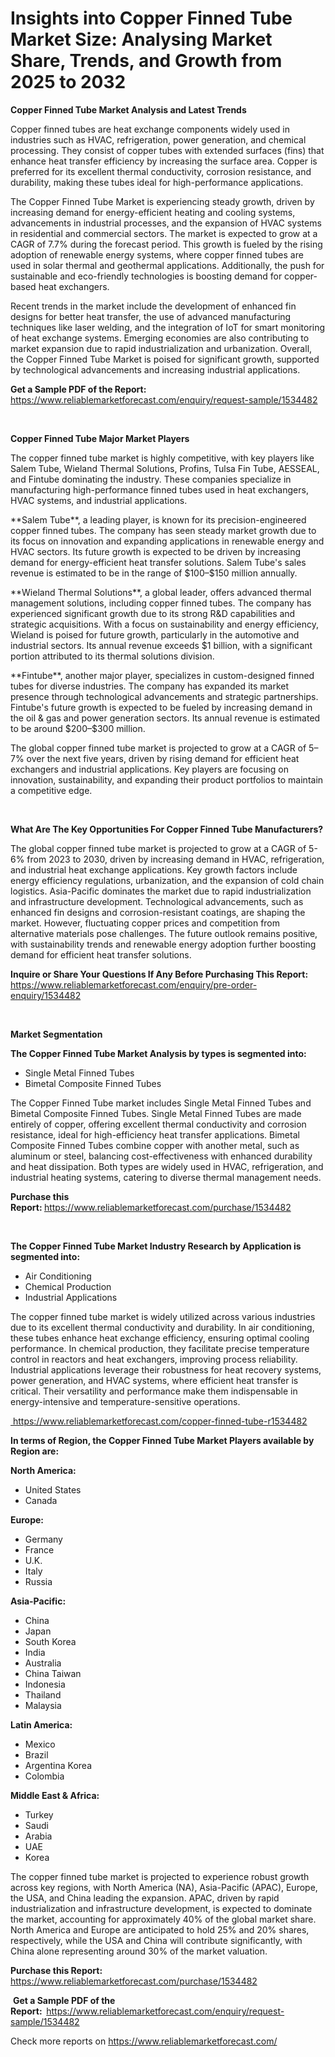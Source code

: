 <p><h1>Insights into Copper Finned Tube Market Size: Analysing Market Share, Trends, and Growth from 2025 to 2032</h1></p><p><strong>Copper Finned Tube Market Analysis and Latest Trends</strong></p>
<p><p>Copper finned tubes are heat exchange components widely used in industries such as HVAC, refrigeration, power generation, and chemical processing. They consist of copper tubes with extended surfaces (fins) that enhance heat transfer efficiency by increasing the surface area. Copper is preferred for its excellent thermal conductivity, corrosion resistance, and durability, making these tubes ideal for high-performance applications.</p><p>The Copper Finned Tube Market is experiencing steady growth, driven by increasing demand for energy-efficient heating and cooling systems, advancements in industrial processes, and the expansion of HVAC systems in residential and commercial sectors. The market is expected to grow at a CAGR of 7.7% during the forecast period. This growth is fueled by the rising adoption of renewable energy systems, where copper finned tubes are used in solar thermal and geothermal applications. Additionally, the push for sustainable and eco-friendly technologies is boosting demand for copper-based heat exchangers.</p><p>Recent trends in the market include the development of enhanced fin designs for better heat transfer, the use of advanced manufacturing techniques like laser welding, and the integration of IoT for smart monitoring of heat exchange systems. Emerging economies are also contributing to market expansion due to rapid industrialization and urbanization. Overall, the Copper Finned Tube Market is poised for significant growth, supported by technological advancements and increasing industrial applications.</p></p>
<p><strong>Get a Sample PDF of the Report:&nbsp;</strong> <a href="https://www.reliablemarketforecast.com/enquiry/request-sample/1534482?utm_campaign=1110&utm_medium=2&utm_source=Github&utm_content=ia&utm_term=26012025&utm_id=copper-finned-tube">https://www.reliablemarketforecast.com/enquiry/request-sample/1534482</a></p>
<p>&nbsp;</p>
<p><strong>Copper Finned Tube Major Market Players</strong></p>
<p><p>The copper finned tube market is highly competitive, with key players like Salem Tube, Wieland Thermal Solutions, Profins, Tulsa Fin Tube, AESSEAL, and Fintube dominating the industry. These companies specialize in manufacturing high-performance finned tubes used in heat exchangers, HVAC systems, and industrial applications.</p><p>**Salem Tube**, a leading player, is known for its precision-engineered copper finned tubes. The company has seen steady market growth due to its focus on innovation and expanding applications in renewable energy and HVAC sectors. Its future growth is expected to be driven by increasing demand for energy-efficient heat transfer solutions. Salem Tube's sales revenue is estimated to be in the range of $100–$150 million annually.</p><p>**Wieland Thermal Solutions**, a global leader, offers advanced thermal management solutions, including copper finned tubes. The company has experienced significant growth due to its strong R&D capabilities and strategic acquisitions. With a focus on sustainability and energy efficiency, Wieland is poised for future growth, particularly in the automotive and industrial sectors. Its annual revenue exceeds $1 billion, with a significant portion attributed to its thermal solutions division.</p><p>**Fintube**, another major player, specializes in custom-designed finned tubes for diverse industries. The company has expanded its market presence through technological advancements and strategic partnerships. Fintube's future growth is expected to be fueled by increasing demand in the oil & gas and power generation sectors. Its annual revenue is estimated to be around $200–$300 million.</p><p>The global copper finned tube market is projected to grow at a CAGR of 5–7% over the next five years, driven by rising demand for efficient heat exchangers and industrial applications. Key players are focusing on innovation, sustainability, and expanding their product portfolios to maintain a competitive edge.</p></p>
<p>&nbsp;</p>
<p><strong>What Are The Key Opportunities For Copper Finned Tube Manufacturers?</strong></p>
<p><p>The global copper finned tube market is projected to grow at a CAGR of 5-6% from 2023 to 2030, driven by increasing demand in HVAC, refrigeration, and industrial heat exchange applications. Key growth factors include energy efficiency regulations, urbanization, and the expansion of cold chain logistics. Asia-Pacific dominates the market due to rapid industrialization and infrastructure development. Technological advancements, such as enhanced fin designs and corrosion-resistant coatings, are shaping the market. However, fluctuating copper prices and competition from alternative materials pose challenges. The future outlook remains positive, with sustainability trends and renewable energy adoption further boosting demand for efficient heat transfer solutions.</p></p>
<p><strong>Inquire or Share Your Questions If Any Before Purchasing This Report:</strong> <a href="https://www.reliablemarketforecast.com/enquiry/pre-order-enquiry/1534482?utm_campaign=1110&utm_medium=2&utm_source=Github&utm_content=ia&utm_term=26012025&utm_id=copper-finned-tube">https://www.reliablemarketforecast.com/enquiry/pre-order-enquiry/1534482</a></p>
<p>&nbsp;</p>
<p><strong>Market Segmentation</strong></p>
<p><strong>The Copper Finned Tube Market Analysis by types is segmented into:</strong></p>
<p><ul><li>Single Metal Finned Tubes</li><li>Bimetal Composite Finned Tubes</li></ul></p>
<p><p>The Copper Finned Tube market includes Single Metal Finned Tubes and Bimetal Composite Finned Tubes. Single Metal Finned Tubes are made entirely of copper, offering excellent thermal conductivity and corrosion resistance, ideal for high-efficiency heat transfer applications. Bimetal Composite Finned Tubes combine copper with another metal, such as aluminum or steel, balancing cost-effectiveness with enhanced durability and heat dissipation. Both types are widely used in HVAC, refrigeration, and industrial heating systems, catering to diverse thermal management needs.</p></p>
<p><strong>Purchase this Report:&nbsp;</strong><a href="https://www.reliablemarketforecast.com/purchase/1534482?utm_campaign=1110&utm_medium=2&utm_source=Github&utm_content=ia&utm_term=26012025&utm_id=copper-finned-tube">https://www.reliablemarketforecast.com/purchase/1534482</a></p>
<p>&nbsp;</p>
<p><strong>The Copper Finned Tube Market Industry Research by Application is segmented into:</strong></p>
<p><ul><li>Air Conditioning</li><li>Chemical Production</li><li>Industrial Applications</li></ul></p>
<p><p>The copper finned tube market is widely utilized across various industries due to its excellent thermal conductivity and durability. In air conditioning, these tubes enhance heat exchange efficiency, ensuring optimal cooling performance. In chemical production, they facilitate precise temperature control in reactors and heat exchangers, improving process reliability. Industrial applications leverage their robustness for heat recovery systems, power generation, and HVAC systems, where efficient heat transfer is critical. Their versatility and performance make them indispensable in energy-intensive and temperature-sensitive operations.</p></p>
<p><a href="https://www.reliablemarketforecast.com/copper-finned-tube-r1534482?utm_campaign=1110&utm_medium=2&utm_source=Github&utm_content=ia&utm_term=26012025&utm_id=copper-finned-tube">&nbsp;https://www.reliablemarketforecast.com/copper-finned-tube-r1534482</a></p>
<p><strong>In terms of Region, the Copper Finned Tube Market Players available by Region are:</strong></p>
<p>
    <p> <strong> North America: </strong>
        <ul>
            <li>United States</li>
            <li>Canada</li>
        </ul>
        </p> 
    <p> <strong> Europe: </strong>
        <ul>
            <li>Germany</li>
            <li>France</li>
            <li>U.K.</li>
            <li>Italy</li>
            <li>Russia</li>
        </ul>
        </p> 
    <p> <strong> Asia-Pacific: </strong>
        <ul>
            <li>China</li>
            <li>Japan</li>
            <li>South Korea</li>
            <li>India</li>
            <li>Australia</li>
            <li>China Taiwan</li>
            <li>Indonesia</li>
            <li>Thailand</li>
            <li>Malaysia</li>
        </ul>
        </p> 
    <p> <strong> Latin America: </strong>
        <ul>
            <li>Mexico</li>
            <li>Brazil</li>
            <li>Argentina Korea</li>
            <li>Colombia</li>
        </ul>
        </p> 
    <p> <strong> Middle East & Africa: </strong>
        <ul>
            <li>Turkey</li>
            <li>Saudi</li>
            <li>Arabia</li>
            <li>UAE</li>
            <li>Korea</li>
        </ul>
    </p>
    </p>
<p><p>The copper finned tube market is projected to experience robust growth across key regions, with North America (NA), Asia-Pacific (APAC), Europe, the USA, and China leading the expansion. APAC, driven by rapid industrialization and infrastructure development, is expected to dominate the market, accounting for approximately 40% of the global market share. North America and Europe are anticipated to hold 25% and 20% shares, respectively, while the USA and China will contribute significantly, with China alone representing around 30% of the market valuation.</p></p>
<p><strong>Purchase this Report: </strong><a href="https://www.reliablemarketforecast.com/purchase/1534482?utm_campaign=1110&utm_medium=2&utm_source=Github&utm_content=ia&utm_term=26012025&utm_id=copper-finned-tube">https://www.reliablemarketforecast.com/purchase/1534482</a></p>
<p>&nbsp;<strong>Get a Sample PDF of the Report:&nbsp;&nbsp;</strong><a href="https://www.reliablemarketforecast.com/enquiry/request-sample/1534482?utm_campaign=1110&utm_medium=2&utm_source=Github&utm_content=ia&utm_term=26012025&utm_id=copper-finned-tube">https://www.reliablemarketforecast.com/enquiry/request-sample/1534482</a></p>
<p><strong></strong></p>
<p>Check more reports on <a href="https://www.reliablemarketforecast.com/?utm_campaign=1110&utm_medium=2&utm_source=Github&utm_content=ia&utm_term=26012025&utm_id=copper-finned-tube">https://www.reliablemarketforecast.com/</a></p>